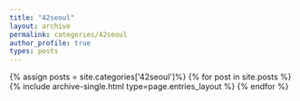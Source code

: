```yaml
---
title: "42seoul"
layout: archive
permalink: categories/42seoul
author_profile: true
types: posts
---
```


{% assign posts = site.categories['42seoul']%}
{% for post in site.posts %}
  {% include archive-single.html type=page.entries_layout %}
{% endfor %}